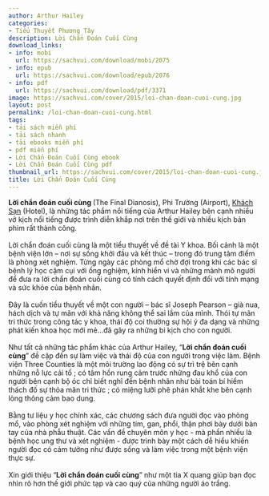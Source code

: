 ```yaml
---
author: Arthur Hailey
categories:
- Tiểu Thuyết Phương Tây
description: Lời Chẩn Đoán Cuối Cùng
download_links:
- info: mobi
  url: https://sachvui.com/download/mobi/2075
- info: epub
  url: https://sachvui.com/download/epub/2076
- info: pdf
  url: https://sachvui.com/download/pdf/3371
image: https://sachvui.com/cover/2015/loi-chan-doan-cuoi-cung.jpg
layout: post
permalink: /loi-chan-doan-cuoi-cung.html
tags:
- tải sách miễn phí
- tải sách nhanh
- tải ebooks miễn phí
- pdf miễn phí
- Lời Chẩn Đoán Cuối Cùng ebook
- Lời Chẩn Đoán Cuối Cùng pdf
thumbnail_url: https://sachvui.com/cover/2015/loi-chan-doan-cuoi-cung.jpg
title: Lời Chẩn Đoán Cuối Cùng
---
```


 <div class="item-desc text-justify"> <p><strong>Lời chẩn đoán cuối cùng </strong>(The Final Dianosis), Phi Trường (Airport), <a href="https://sachvui.com/ebook/trong-khach-san-arthur-hailey.1184.html">Khách Sạn</a> (Hotel), là những tác phẩm nổi tiếng của Arthur Hailey bên cạnh nhiều vở kịch nổi tiếng được trình diễn khắp nơi trên thế giới và nhiều kịch bản phim rất thành công.<br><br>Lời chẩn đoán cuối cùng là một tiểu thuyết về đề tài Y khoa. Bối cảnh là một bệnh viện lớn – nơi sự sống khởi đầu và kết thúc – trong đó trung tâm điểm là phòng xét nghiệm. Từng ngày các phòng mổ chờ đợi trong khi các bác sĩ bệnh lý học cặm cụi với ống nghiệm, kính hiển vi và những mảnh mô người để đưa ra lời chẩn đoán cuối cùng có tính cách quyết định đối với tính mạng và sức khỏe của bệnh nhân.<br><br>Đây là cuốn tiểu thuyết về một con người – bác sĩ Joseph Pearson – già nua, hách dịch và tự mãn với khả năng không thể sai lầm của mình. Thói tự mãn tri thức trong công tác y khoa, thái độ coi thường sự hội ý đa dạng và những phát kiến khoa học mới mẻ...đã gây ra những bi kịch cho con người.<br><br>Như tất cả những tác phẩm khác của Arthur Hailey, “<strong>Lời chẩn đoán cuối cùng</strong>” đề cập đến sự làm việc và thái độ của con người trong việc làm. Bệnh viện Three Counties là một môi trường lao động có sự trì trệ bên cạnh những nỗ lực cải tổ ; có tâm hồn rung cảm trước những đau khổ của con người bên cạnh bộ óc chỉ biết nghĩ đến bệnh nhân như bài toán bí hiểm thách đố sự thỏa mãn tri thức ; có miệng lưỡi phê phán khắt khe bên cạnh lòng thông cảm bao dung.<br><br>Bằng tư liệu y học chính xác, các chương sách đưa người đọc vào phòng mổ, vào phòng xét nghiệm với những tim, gan, phổi, thận phơi bày dưới bàn tay của nhà phẫu thuật. Các vấn đề chuyên môn y học - mà phần nhiều là bệnh học ung thư và xét nghiệm - được trình bày một cách dễ hiểu khiến người đọc có cảm tưởng như được sống và làm việc trong một bệnh viện thực sự.<br><br>Xin giới thiệu “<strong>Lời chẩn đoán cuối cùng</strong>” như một tia X quang giúp bạn đọc nhìn rõ hơn thế giới phức tạp và cao quý của những người áo trắng. </p> </div>